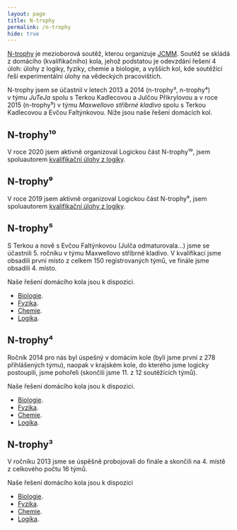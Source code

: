 ```yaml
---
layout: page
title: N-trophy
permalink: /n-trophy
hide: true
---
```


[N-trophy](http://www.ntrophy.cz/) je mezioborová soutěž, kterou organizuje
[JCMM](http://www.jcmm.cz/). Soutěž se skládá z domácího (kvalifikačního) kola,
jehož podstatou je odevzdání řešení 4 úloh: úlohy z logiky, fyziky, chemie a
biologie, a vyšších kol, kde soutěžící řeší experimentální úlohy na vědeckých
pracovištích.

N-trophy jsem se účastnil v letech 2013 a 2014 (n-trophy³, n-trophy⁴)
v týmu *JuTeJa* spolu s Terkou Kadlecovou a Julčou Přikrylovou a v roce 2015
(n-trophy⁵) v týmu *Maxwellovo stříbrné kladivo* spolu s Terkou Kadlecovou a
Evčou Faltýnkovou. Níže jsou naše řešení domácích kol.

## N-trophy¹⁰

V roce 2020 jsem aktivně organizoval Logickou část N-trophy¹⁰, jsem
spoluautorem [kvalifikační úlohy z logiky](https://2020.logika.ntrophy.cz/).

## N-trophy⁹

V roce 2019 jsem aktivně organizoval Logickou část N-trophy⁹, jsem
spoluautorem [kvalifikační úlohy z logiky](https://2019.logika.ntrophy.cz/).

## N-trophy⁵

S Terkou a nově s Evčou Faltýnkovou (Julča odmaturovala...) jsme se účastnili
5\. ročníku v týmu Maxwellovo stříbrné kladivo. V kvalifikaci jsme obsadili
první místo z celkem 150 registrovaných týmů, ve finále jsme obsadili 4. místo.

Naše řešení domácího kola jsou k dispozici.

 * [Biologie](assets/comps/2015-ntrophy-bio.pdf).
 * [Fyzika](assets/comps/2015-ntrophy-fyz.pdf).
 * [Chemie](assets/comps/2015-ntrophy-chem.pdf).
 * [Logika](assets/comps/2015-ntrophy-log.pdf).

## N-trophy⁴

Ročník 2014 pro nás byl úspešný v domácím kole (byli jsme první z 278
přihlášených týmu), naopak v krajském kole, do kterého jsme logicky postoupili,
jsme pohořeli (skončili jsme 11. z 12 soutěžících týmů).

Naše řešení domácího kola jsou k dispozici.

 * [Biologie](assets/comps/2014-ntrophy-bio.pdf).
 * [Fyzika](assets/comps/2014-ntrophy-fyz.pdf).
 * [Chemie](assets/comps/2014-ntrophy-chem.pdf).
 * [Logika](assets/comps/2014-ntrophy-log.pdf).

## N-trophy³

V ročníku 2013 jsme se úspěšně probojovali do finále a skončili na 4. místě
z celkového počtu 16 týmů.

Naše řešení domácího kola jsou k dispozici

 * [Biologie](assets/comps/2013-ntrophy-bio.pdf).
 * [Fyzika](assets/comps/2013-ntrophy-fyz.pdf).
 * [Chemie](assets/comps/2013-ntrophy-chem.pdf).
 * [Logika](assets/comps/2013-ntrophy-log).
